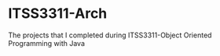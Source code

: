 # ITSS3311-Arch
The projects that I completed during ITSS3311-Object Oriented Programming with Java
